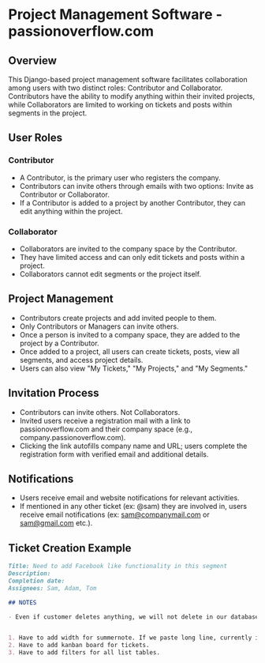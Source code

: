 # Project Management Software - passionoverflow.com

## Overview

This Django-based project management software facilitates collaboration among users with two distinct roles: Contributor and Collaborator. Contributors have the ability to modify anything within their invited projects, while Collaborators are limited to working on tickets and posts within segments in the project.

## User Roles

### Contributor
- A Contributor, is the primary user who registers the company.
- Contributors can invite others through emails with two options: Invite as Contributor or Collaborator.
- If a Contributor is added to a project by another Contributor, they can edit anything within the project.

### Collaborator
- Collaborators are invited to the company space by the Contributor.
- They have limited access and can only edit tickets and posts within a project.
- Collaborators cannot edit segments or the project itself.

## Project Management

- Contributors create projects and add invited people to them.
- Only Contributors or Managers can invite others.
- Once a person is invited to a company space, they are added to the project by a Contributor.
- Once added to a project, all users can create tickets, posts, view all segments, and access project details.
- Users can also view "My Tickets," "My Projects," and "My Segments."

## Invitation Process

- Contributors can invite others. Not Collaborators.
- Invited users receive a registration mail with a link to passionoverflow.com and their company space (e.g., company.passionoverflow.com).
- Clicking the link autofills company name and URL; users complete the registration form with verified email and additional details.

## Notifications

- Users receive email and website notifications for relevant activities.
- If mentioned in any other ticket (ex: @sam) they are involved in, users receive email notifications (ex: sam@companymail.com or sam@gmail.com etc.).

## Ticket Creation Example

```markdown
Title: Need to add Facebook like functionality in this segment
Description:
Completion date:
Assignees: Sam, Adam, Tom

## NOTES

- Even if customer deletes anything, we will not delete in our database. We will have deleted field in everymodel and make it true. We will keep the records until a year (decide this time period later).


1. Have to add width for summernote. If we paste long line, currently it is extending.
2. Have to add kanban board for tickets.
3. Have to add filters for all list tables.

